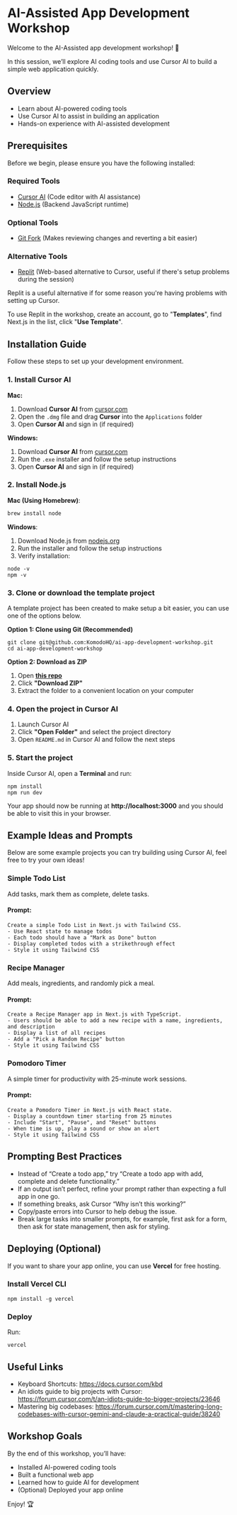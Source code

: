 # AI-Assisted App Development Workshop  
Welcome to the AI-Assisted app development workshop! 🚀

In this session, we’ll explore AI coding tools and use Cursor AI to build a simple web application quickly.

## Overview
- Learn about AI-powered coding tools
- Use Cursor AI to assist in building an application
- Hands-on experience with AI-assisted development

## **Prerequisites**
Before we begin, please ensure you have the following installed:

### **Required Tools**
- [Cursor AI](https://www.cursor.com/) (Code editor with AI assistance)
- [Node.js](https://nodejs.org/en/download) (Backend JavaScript runtime)

### **Optional Tools**
- [Git Fork](https://git-fork.com/) (Makes reviewing changes and reverting a bit easier) 

### Alternative Tools

- [Replit](https://replit.com/) (Web-based alternative to Cursor, useful if there's setup problems during the session)

Replit is a useful alternative if for some reason you're having problems with setting up Cursor. 

To use Replit in the workshop, create an account, go to "**Templates**", find Next.js in the list, click "**Use Template**". 

## **Installation Guide**
Follow these steps to set up your development environment.

### 1. Install Cursor AI
**Mac:**  
1. Download **Cursor AI** from [cursor.com](https://www.cursor.com/)
2. Open the `.dmg` file and drag **Cursor** into the `Applications` folder
3. Open **Cursor AI** and sign in (if required)

**Windows:**  
1. Download **Cursor AI** from [cursor.com](https://www.cursor.com/)
2. Run the `.exe` installer and follow the setup instructions
3. Open **Cursor AI** and sign in (if required)

### 2. Install Node.js
**Mac (Using Homebrew)**:
  
  ```sh
  brew install node
  ```

**Windows**:

  1. Download Node.js from [nodejs.org](https://nodejs.org/en/download)
  2. Run the installer and follow the setup instructions
  3. Verify installation:

  ```
  node -v
  npm -v
  ```

### 3. Clone or download the template project

A template project has been created to make setup a bit easier, you can use one of the options below.

**Option 1: Clone using Git (Recommended)**

```
git clone git@github.com:KomodoHQ/ai-app-development-workshop.git
cd ai-app-development-workshop
```

**Option 2: Download as ZIP**

1. Open **[this repo](http://bit.ly/41HQKH5)**
2. Click **"Download ZIP"**
3. Extract the folder to a convenient location on your computer

### 4. Open the project in Cursor AI

1. Launch Cursor AI
2. Click **"Open Folder"** and select the project directory
3. Open `README.md` in Cursor AI and follow the next steps

### 5. Start the project

Inside Cursor AI, open a **Terminal** and run:

```
npm install
npm run dev
```

Your app should now be running at **http://localhost:3000** and you should be able to visit this in your browser.

## **Example Ideas and Prompts**

Below are some example projects you can try building using Cursor AI, feel free to try your own ideas!

### Simple Todo List

Add tasks, mark them as complete, delete tasks.

#### **Prompt:**

```
Create a simple Todo List in Next.js with Tailwind CSS.
- Use React state to manage todos
- Each todo should have a "Mark as Done" button
- Display completed todos with a strikethrough effect
- Style it using Tailwind CSS
```

### **Recipe Manager**

Add meals, ingredients, and randomly pick a meal.

#### Prompt:

```
Create a Recipe Manager app in Next.js with TypeScript.
- Users should be able to add a new recipe with a name, ingredients, and description
- Display a list of all recipes
- Add a "Pick a Random Recipe" button
- Style it using Tailwind CSS
```

### Pomodoro Timer

A simple timer for productivity with 25-minute work sessions.

#### Prompt:

```
Create a Pomodoro Timer in Next.js with React state.
- Display a countdown timer starting from 25 minutes
- Include "Start", "Pause", and "Reset" buttons
- When time is up, play a sound or show an alert
- Style it using Tailwind CSS
```

## **Prompting Best Practices**

- Instead of “Create a todo app,” try “Create a todo app with add, complete and delete functionality.”
- If an output isn’t perfect, refine your prompt rather than expecting a full app in one go.
- If something breaks, ask Cursor “Why isn’t this working?”
- Copy/paste errors into Cursor to help debug the issue.
- Break large tasks into smaller prompts, for example, first ask for a form, then ask for state management, then ask for styling.

## **Deploying (Optional)**

If you want to share your app online, you can use **Vercel** for free hosting.

### Install Vercel CLI

```
npm install -g vercel
```

### Deploy

Run:

```
vercel
```

## Useful Links

- Keyboard Shortcuts: https://docs.cursor.com/kbd
- An idiots guide to big projects with Cursor: https://forum.cursor.com/t/an-idiots-guide-to-bigger-projects/23646
- Mastering big codebases: https://forum.cursor.com/t/mastering-long-codebases-with-cursor-gemini-and-claude-a-practical-guide/38240

## Workshop Goals

By the end of this workshop, you’ll have: 

- Installed AI-powered coding tools
- Built a functional web app
- Learned how to guide AI for development
- (Optional) Deployed your app online

Enjoy! 🏆
